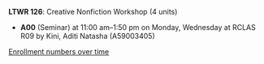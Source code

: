 **LTWR 126**: Creative Nonfiction Workshop (4 units)

- **A00** (Seminar) at 11:00 am–1:50 pm on Monday, Wednesday at RCLAS R09 by Kini, Aditi Natasha (A59003405)

[Enrollment numbers over time](./LTWR126.tsv)
